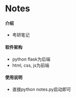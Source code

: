 # Notes

#### 介绍

- 考研笔记

#### 软件架构

- python flask为后端
- html, css, js为前端

#### 使用说明

- 直接python notes.py启动即可
